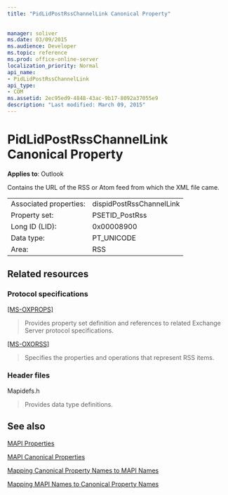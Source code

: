 ```yaml
---
title: "PidLidPostRssChannelLink Canonical Property"
 
 
manager: soliver
ms.date: 03/09/2015
ms.audience: Developer
ms.topic: reference
ms.prod: office-online-server
localization_priority: Normal
api_name:
- PidLidPostRssChannelLink
api_type:
- COM
ms.assetid: 2ec95ed9-4848-43ac-9b17-8092a37055e9
description: "Last modified: March 09, 2015"
---
```


# PidLidPostRssChannelLink Canonical Property

  
  
**Applies to**: Outlook 
  
Contains the URL of the RSS or Atom feed from which the XML file came.
  
|||
|:-----|:-----|
|Associated properties:  <br/> |dispidPostRssChannelLink  <br/> |
|Property set:  <br/> |PSETID_PostRss  <br/> |
|Long ID (LID):  <br/> |0x00008900  <br/> |
|Data type:  <br/> |PT_UNICODE  <br/> |
|Area:  <br/> |RSS  <br/> |
   
## Related resources

### Protocol specifications

[[MS-OXPROPS]](http://msdn.microsoft.com/library/f6ab1613-aefe-447d-a49c-18217230b148%28Office.15%29.aspx)
  
> Provides property set definition and references to related Exchange Server protocol specifications.
    
[[MS-OXORSS]](http://msdn.microsoft.com/library/53bc9634-0040-4b5a-aecd-29781d826009%28Office.15%29.aspx)
  
> Specifies the properties and operations that represent RSS items.
    
### Header files

Mapidefs.h
  
> Provides data type definitions.
    
## See also



[MAPI Properties](mapi-properties.md)
  
[MAPI Canonical Properties](mapi-canonical-properties.md)
  
[Mapping Canonical Property Names to MAPI Names](mapping-canonical-property-names-to-mapi-names.md)
  
[Mapping MAPI Names to Canonical Property Names](mapping-mapi-names-to-canonical-property-names.md)

